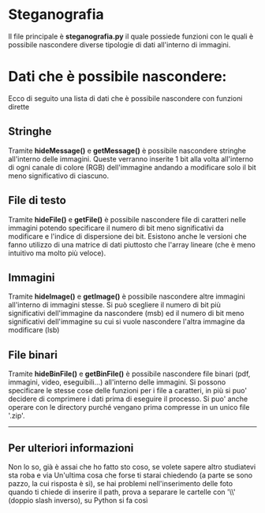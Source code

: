 # Steganografia

Il file principale è **steganografia.py** il quale possiede funzioni con le quali è possibile nascondere diverse tipologie di dati all'interno di immagini.


# Dati che è possibile nascondere:

Ecco di seguito una lista di dati che è possibile nascondere con funzioni dirette

## Stringhe

Tramite **hideMessage()** e **getMessage()** è possibile nascondere stringhe all'interno delle immagini. Queste verranno inserite 1 bit alla volta all'interno di ogni canale di colore (RGB) dell'immagine andando a modificare solo il bit meno significativo di ciascuno.

## File di testo

Tramite **hideFile()** e **getFile()** è possibile nascondere file di caratteri nelle immagini potendo specificare il numero di bit meno significativi da modificare e l'indice di dispersione dei bit. Esistono anche le versioni che fanno utilizzo di una matrice di dati piuttosto che l'array lineare (che è meno intuitivo ma molto più veloce).

## Immagini

Tramite **hideImage()** e **getImage()** è possibile nascondere altre immagini all'interno di immagini stesse. Si può scegliere il numero di bit più significativi dell'immagine da nascondere (msb) ed il numero di bit meno significativi dell'immagine su cui si vuole nascondere l'altra immagine da modificare (lsb)


## File binari

Tramite **hideBinFile()** e **getBinFile()** è possibile nascondere file binari (pdf, immagini, video, eseguibili...) all'interno delle immagini. Si possono specificare le stesse cose delle funzioni per i file a caratteri, in più si puo' decidere di comprimere i dati prima di eseguire il processo. Si puo' anche operare con le directory purché vengano prima compresse in un unico file '.zip'.

___
## Per ulteriori informazioni
Non lo so, già è assai che ho fatto sto coso, se volete sapere altro studiatevi sta roba e via
Un'ultima cosa che forse ti starai chiedendo (a parte se sono pazzo, la cui risposta è sì), se hai problemi
nell'inserimento delle foto quando ti chiede di inserire il path, prova a separare le cartelle con '\\\\' (doppio slash inverso), su Python si fa così
